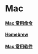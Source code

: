# Mac

#### [Mac 常用命令](./command.html)

#### [Homebrew](./homebrew.html)

#### [Mac 常用软件](./soft.html)
